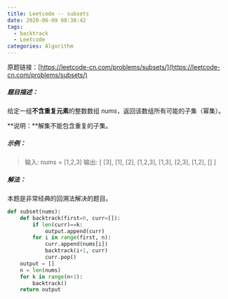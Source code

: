 ```yaml
---
title: Leetcode -- subsets
date: 2020-06-09 08:38:42
tags: 
  - backtrack
  - Leetcode
categories: Algorithm
---
```


原题链接：[https://leetcode-cn.com/problems/subsets/](https://leetcode-cn.com/problems/subsets/)

<!--more-->

##### 题目描述：

给定一组**不含重复元素**的整数数组 *nums*，返回该数组所有可能的子集（幂集）。

**说明：**解集不能包含重复的子集。

##### 示例：

> 输入: nums = [1,2,3]
> 输出:
> [
>   [3],
>   [1],
>   [2],
>   [1,2,3],
>   [1,3],
>   [2,3],
>   [1,2],
>   []
> ]



##### 解法：

本题是非常经典的回溯法解决的题目。

```python
def subset(nums):
    def backtrack(first=0, curr=[]):
        if len(curr)==k:
            output.append(curr)
        for i in range(first, n):
            curr.append(nums[i])
            backtrack(i+1, curr)
            curr.pop()
    output = []
    n = len(nums)
    for k in range(n+1):
        backtrack()
    return output
```


